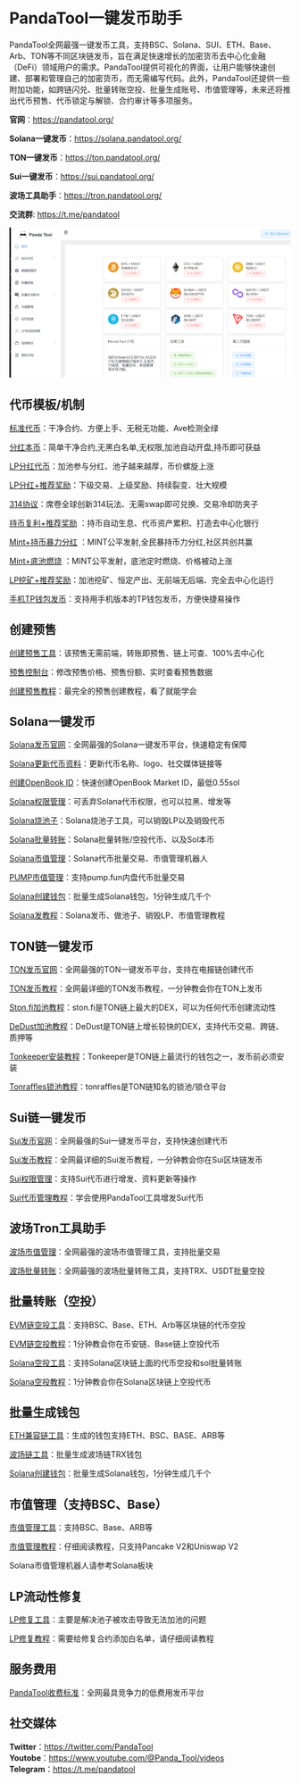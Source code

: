 # PandaTool一键发币助手
PandaTool全网最强一键发币工具，支持BSC、Solana、SUI、ETH、Base、Arb、TON等不同区块链发币，旨在满足快速增长的加密货币去中心化金融（DeFi）领域用户的需求。PandaTool提供可视化的界面，让用户能够快速创建、部署和管理自己的加密货币，而无需编写代码。此外，PandaTool还提供一些附加功能，如跨链闪兑、批量转账空投、批量生成账号、市值管理等，未来还将推出代币预售、代币锁定与解锁、合约审计等多项服务。

**官网**：https://pandatool.org/

**Solana一键发币**：https://solana.pandatool.org/

**TON一键发币**：https://ton.pandatool.org/

**Sui一键发币**：https://sui.pandatool.org/

**波场工具助手**：https://tron.pandatool.org/

**交流群**: https://t.me/pandatool

![Screenshot of a comment on a GitHub issue showing an image, added in the Markdown, of an Octocat smiling and raising a tentacle.](https://github.com/pandatoolcode/PandaTool/blob/main/Image/PandaTool%E7%86%8A%E7%8C%AB%E5%8A%A9%E6%89%8B%E9%A6%96%E9%A1%B5.png)

## 代币模板/机制
[标准代币](https://pandatool.org/#/coinrelease/stardand)：干净合约、方便上手、无税无功能、Ave检测全绿

[分红本币](https://pandatool.org/#/coinrelease/holdReflection)：简单干净合约,无黑白名单,无权限,加池自动开盘,持币即可获益

[LP分红代币](https://pandatool.org/#/coinrelease/LPReflection)：加池参与分红、池子越来越厚，币价螺旋上涨

[LP分红+推荐奖励](https://pandatool.org/#/coinrelease/LPwithInviter)：下级交易、上级奖励、持续裂变、壮大规模

[314协议](https://www.pandatool.org/#/coinrelease/314%E5%8D%8F%E8%AE%AE)：席卷全球创新314玩法、无需swap即可兑换、交易冷却防夹子

[持币复利+推荐奖励](https://pandatool.org/#/coinrelease/holdWithInviter) ：持币自动生息、代币资产累积、打造去中心化银行

[Mint+持币暴力分红](https://www.pandatool.org/#/coinrelease/HoldRefOthers) ：MINT公平发射,全民暴持币力分红,社区共创共赢

[Mint+底池燃烧](https://www.pandatool.org/#/coinrelease/LPBurn) ：MINT公平发射，底池定时燃烧、价格被动上涨

[LP挖矿+推荐奖励](https://pandatool.org/#/coinrelease/LPMine)：加池挖矿、恒定产出、无前端无后端、完全去中心化运行

[手机TP钱包发币](https://help.pandatool.org/createtoken/tp)：支持用手机版本的TP钱包发币，方便快捷易操作

## 创建预售
[创建预售工具](https://www.pandatool.org/#/presale/mintAddSale)：该预售无需前端，转账即预售、链上可查、100%去中心化

[预售控制台](https://www.pandatool.org/#/presale/console)：修改预售价格、预售份额、实时查看预售数据

[创建预售教程](https://help.pandatool.org/presale/mintaddsale)：最完全的预售创建教程，看了就能学会

## Solana一键发币
[Solana发币官网](https://solana.pandatool.org/)：全网最强的Solana一键发币平台，快速稳定有保障

[Solana更新代币资料](https://solana.pandatool.org/upload)：更新代币名称、logo、社交媒体链接等

[创建OpenBook ID](https://solana.pandatool.org/market)：快速创建OpenBook Market ID，最低0.55sol

[Solana权限管理](https://solana.pandatool.org/control)：可丢弃Solana代币权限，也可以拉黑、增发等

[Solana烧池子](https://solana.pandatool.org/burn)：Solana烧池子工具，可以销毁LP以及销毁代币

[Solana批量转账](https://solana.pandatool.org/multisend)：Solana批量转账/空投代币、以及Sol本币

[Solana市值管理](https://solana.pandatool.org/swapbot)：Solana代币批量交易、市值管理机器人

[PUMP市值管理](https://help.pandatool.org/sol/swapbotpump)：支持pump.fun内盘代币批量交易

[Solana创建钱包](https://solana.pandatool.org/createwallet)：批量生成Solana钱包，1分钟生成几千个

[Solana发教程](https://help.pandatool.org/sol/stardand)：Solana发币、做池子、销毁LP、市值管理教程

## TON链一键发币
[TON发币官网](https://ton.pandatool.org/)：全网最强的TON一键发币平台，支持在电报链创建代币

[TON发币教程](https://help.pandatool.org/ton/stardand)：全网最详细的TON发币教程，一分钟教会你在TON上发币

[Ston.fi加池教程](https://help.pandatool.org/ton/ston)：ston.fi是TON链上最大的DEX，可以为任何代币创建流动性

[DeDust加池教程](https://help.pandatool.org/ton/dedust)：DeDust是TON链上增长较快的DEX，支持代币交易、跨链、质押等

[Tonkeeper安装教程](https://help.pandatool.org/ton/tonkeeper)：Tonkeeper是TON链上最流行的钱包之一，发币前必须安装

[Tonraffles锁池教程](https://help.pandatool.org/ton/tonraffles)：tonraffles是TON链知名的锁池/锁仓平台

## Sui链一键发币
[Sui发币官网](https://sui.pandatool.org/)：全网最强的Sui一键发币平台，支持快速创建代币

[Sui发币教程](https://help.pandatool.org/sui/stardand)：全网最详细的Sui发币教程，一分钟教会你在Sui区块链发币

[Sui权限管理](https://sui.pandatool.org/control)：支持Sui代币进行增发、资料更新等操作

[Sui代币管理教程](https://help.pandatool.org/sui/control)：学会使用PandaTool工具增发Sui代币

## 波场Tron工具助手
[波场市值管理](https://tron.pandatool.org/)：全网最强的波场市值管理工具，支持批量交易

[波场批量转账](https://tron.pandatool.org/multisend)：全网最强的波场批量转账工具，支持TRX、USDT批量空投

## 批量转账（空投）
[EVM链空投工具](https://pandatool.org/#/multisend )：支持BSC、Base、ETH、Arb等区块链的代币空投

[EVM链空投教程](https://help.pandatool.org/tools/batch-transfer)：1分钟教会你在币安链、Base链上空投代币

[Solana空投工具](https://solana.pandatool.org/multisend)：支持Solana区块链上面的代币空投和sol批量转账

[Solana空投教程](https://help.pandatool.org/sol/batch-transfer)：1分钟教会你在Solana区块链上空投代币

## 批量生成钱包
[ETH兼容链工具](https://pandatool.org/#/accountCreate/eth)：生成的钱包支持ETH、BSC、BASE、ARB等

[波场链工具](https://pandatool.org/#/accountCreate/trx )：批量生成波场链TRX钱包

[Solana创建钱包](https://solana.pandatool.org/createwallet)：批量生成Solana钱包，1分钟生成几千个

## 市值管理（支持BSC、Base）
[市值管理工具](https://pandatool.org/#/market/management)：支持BSC、Base、ARB等

[市值管理教程](https://help.pandatool.org/tools/operate)：仔细阅读教程，只支持Pancake V2和Uniswap V2

Solana市值管理机器人请参考Solana板块

## LP流动性修复
[LP修复工具](https://pandatool.org/#/LPfixtool)：主要是解决池子被攻击导致无法加池的问题

[LP修复教程](https://help.pandatool.org/tools/lpfixtool)：需要给修复合约添加白名单，请仔细阅读教程

## 服务费用
[PandaTool收费标准](https://help.pandatool.org/price)：全网最具竞争力的低费用发币平台

## 社交媒体
**Twitter**：https://twitter.com/PandaTool  
**Youtobe**：https://www.youtube.com/@Panda_Tool/videos  
**Telegram**：https://t.me/pandatool
